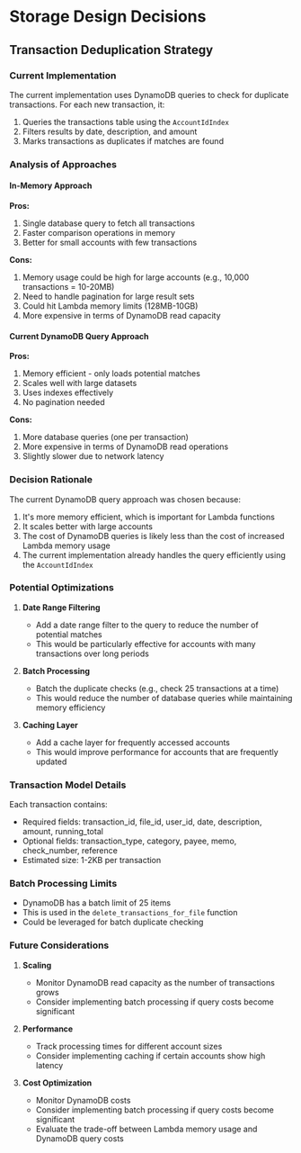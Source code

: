 # Storage Design Decisions

## Transaction Deduplication Strategy

### Current Implementation
The current implementation uses DynamoDB queries to check for duplicate transactions. For each new transaction, it:
1. Queries the transactions table using the `AccountIdIndex`
2. Filters results by date, description, and amount
3. Marks transactions as duplicates if matches are found

### Analysis of Approaches

#### In-Memory Approach
**Pros:**
1. Single database query to fetch all transactions
2. Faster comparison operations in memory
3. Better for small accounts with few transactions

**Cons:**
1. Memory usage could be high for large accounts (e.g., 10,000 transactions = 10-20MB)
2. Need to handle pagination for large result sets
3. Could hit Lambda memory limits (128MB-10GB)
4. More expensive in terms of DynamoDB read capacity

#### Current DynamoDB Query Approach
**Pros:**
1. Memory efficient - only loads potential matches
2. Scales well with large datasets
3. Uses indexes effectively
4. No pagination needed

**Cons:**
1. More database queries (one per transaction)
2. More expensive in terms of DynamoDB read operations
3. Slightly slower due to network latency

### Decision Rationale
The current DynamoDB query approach was chosen because:
1. It's more memory efficient, which is important for Lambda functions
2. It scales better with large accounts
3. The cost of DynamoDB queries is likely less than the cost of increased Lambda memory usage
4. The current implementation already handles the query efficiently using the `AccountIdIndex`

### Potential Optimizations
1. **Date Range Filtering**
   - Add a date range filter to the query to reduce the number of potential matches
   - This would be particularly effective for accounts with many transactions over long periods

2. **Batch Processing**
   - Batch the duplicate checks (e.g., check 25 transactions at a time)
   - This would reduce the number of database queries while maintaining memory efficiency

3. **Caching Layer**
   - Add a cache layer for frequently accessed accounts
   - This would improve performance for accounts that are frequently updated

### Transaction Model Details
Each transaction contains:
- Required fields: transaction_id, file_id, user_id, date, description, amount, running_total
- Optional fields: transaction_type, category, payee, memo, check_number, reference
- Estimated size: 1-2KB per transaction

### Batch Processing Limits
- DynamoDB has a batch limit of 25 items
- This is used in the `delete_transactions_for_file` function
- Could be leveraged for batch duplicate checking

### Future Considerations
1. **Scaling**
   - Monitor DynamoDB read capacity as the number of transactions grows
   - Consider implementing batch processing if query costs become significant

2. **Performance**
   - Track processing times for different account sizes
   - Consider implementing caching if certain accounts show high latency

3. **Cost Optimization**
   - Monitor DynamoDB costs
   - Consider implementing batch processing if query costs become significant
   - Evaluate the trade-off between Lambda memory usage and DynamoDB query costs 